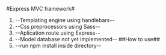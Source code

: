 #Express MVC framework#
1. --Templating engine using handlebars--
2. --Css preprocessors using Sass--
3. --Aplication route using Express--
4. --Model database not yet implemented--
##How to use##
1. --run npm install inside directory--